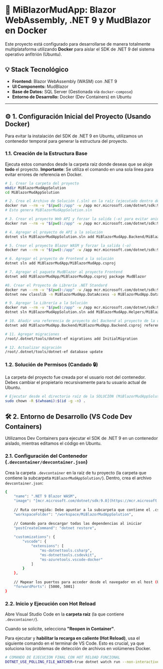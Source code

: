 # 🚀 MiBlazorMudApp: Blazor WebAssembly, .NET 9 y MudBlazor en Docker

Este proyecto está configurado para desarrollarse de manera totalmente multiplataforma utilizando **Docker** para aislar el SDK de .NET 9 del sistema operativo anfitrión (Ubuntu).

## 💡 Stack Tecnológico

* **Frontend:** Blazor WebAssembly (WASM) con .NET 9
* **UI Components:** MudBlazor
* **Base de Datos:** SQL Server (Gestionada vía `docker-compose`)
* **Entorno de Desarrollo:** Docker (Dev Containers) en Ubuntu

***

## ⚙️ 1. Configuración Inicial del Proyecto (Usando Docker)

Para evitar la instalación del SDK de .NET 9 en Ubuntu, utilizamos un contenedor temporal para generar la estructura del proyecto.

### 1.1. Creación de la Estructura Base

Ejecuta estos comandos desde la carpeta raíz donde deseas que se aloje **todo** el proyecto. **Importante**: Se utiliza el comando en una sola línea para evitar errores de referencia en Docker.

```bash
# 1. Crear la carpeta del proyecto
mkdir MiBlazorMudAppSolution
cd MiBlazorMudAppSolution

# 2. Crea el Archivo de Solución (.sln) en la raíz (ejecutado dentro de un contenedor Docker):
docker run --rm -v "$(pwd):/app" -w /app mcr.microsoft.com/dotnet/sdk:9.0 dotnet new sln -n MiBlazorMudAppSolution
# Esto genera MiBlazorMudAppSolution.sln

# 3. Crear el proyecto Web API y forzar la salida (-o) para evitar anidaciones
docker run --rm -v "$(pwd):/app" -w /app mcr.microsoft.com/dotnet/sdk:9.0 dotnet new webapi -n MiBlazorMudApp.Backend -o MiBlazorMudApp.Backend

# 4. Agregar el proyecto de API a la solución
dotnet sln MiBlazorMudAppSolution.sln add MiBlazorMudApp.Backend/MiBlazorMudApp.Backend.csproj

# 5. Crear el proyecto Blazor WASM y forzar la salida (-o)
docker run --rm -v "$(pwd):/app" -w /app mcr.microsoft.com/dotnet/sdk:9.0 dotnet new blazorwasm -n MiBlazorMudApp -o MiBlazorMudApp

# 6. Agregar el proyecto de Frontend a la solución
dotnet sln add MiBlazorMudApp/MiBlazorMudApp.csproj

# 7. Agregar el paquete MudBlazor al proyecto Frontend
dotnet add MiBlazorMudApp/MiBlazorMudApp.csproj package MudBlazor

#8. Crear el Proyecto de Librería .NET Standard
docker run --rm -v "$(pwd):/app" -w /app mcr.microsoft.com/dotnet/sdk:9.0 \
dotnet new classlib -n MiBlazorMudApp.DataAccess -o MiBlazorMudApp.DataAccess

# 9. Agregar la Librería a la Solución
docker run --rm -v "$(pwd):/app" -w /app mcr.microsoft.com/dotnet/sdk:9.0 \
dotnet sln MiBlazorMudAppSolution.sln add MiBlazorMudApp.Helpers/MiBlazorMudApp.Helpers.csproj

# 10. Añadir una referencia de proyecto del Backend al proyecto de la capa de acceso a datos
dotnet add MiBlazorMudApp.Backend/MiBlazorMudApp.Backend.csproj reference MiBlazorMudApp.AccessData/MiBlazorMudApp.AccessData.csproj

# 11. Agregar migraciones
/root/.dotnet/tools/dotnet-ef migrations add InitialMigration

# 12. Actualizar migración
/root/.dotnet/tools/dotnet-ef database update
```

### 1.2. Solución de Permisos (Candado 🔒)
La carpeta del proyecto fue creada por el usuario root del contenedor. Debes cambiar el propietario recursivamente para tu usuario actual de Ubuntu.
```bash
# Ejecutar desde el directorio raíz de la SOLUCIÓN (MiBlazorMudAppSolution/)
sudo chown -R $(whoami):$(id -g -n) .
```

## 🛠️ 2. Entorno de Desarrollo (VS Code Dev Containers)

Utilizamos Dev Containers para ejecutar el SDK de .NET 9 en un contenedor aislado, mientras editamos el código en Ubuntu.

### 2.1. Configuración del Contenedor (`.devcontainer/devcontainer.json`)
Crea la carpeta `.devcontainer` en la raíz de tu proyecto (la carpeta que contiene la subcarpeta `MiBlazorMudAppSolution/`). Dentro, crea el archivo `devcontainer.json`:
```bash
{
    "name": ".NET 9 Blazor WASM",
    "image": "[mcr.microsoft.com/dotnet/sdk:9.0](https://mcr.microsoft.com/dotnet/sdk:9.0)",
    
    // Ruta corregida: Debe apuntar a la subcarpeta que contiene el .csproj
    "workspaceFolder": "/workspace/MiBlazorMudAppSolution",
    
    // Comando para descargar todas las dependencias al iniciar
    "postCreateCommand": "dotnet restore",
    
    "customizations": {
        "vscode": {
            "extensions": [
                "ms-dotnettools.csharp",
                "ms-dotnettools.csdevkit",
                "ms-azuretools.vscode-docker"
            ]
        }
    },
    
    // Mapear los puertos para acceder desde el navegador en el host (Ubuntu)
    "forwardPorts": [5000, 5001]
}
```

### 2.2. Inicio y Ejecución con Hot Reload
Abre Visual Studio Code en la **carpeta raíz** (la que contiene `.devcontainer/`).

Cuando se solicite, selecciona **"Reopen in Container"**.

Para ejecutar y **habilitar la recarga en caliente (Hot Reload)**, usa el siguiente comando en el terminal de VS Code. Esto es crucial, ya que soluciona los problemas de detección de archivos en volúmenes Docker.

```bash
# COMANDO DE EJECUCIÓN FINAL CON HOT RELOAD FUNCIONAL
DOTNET_USE_POLLING_FILE_WATCHER=true dotnet watch run --non-interactive
```